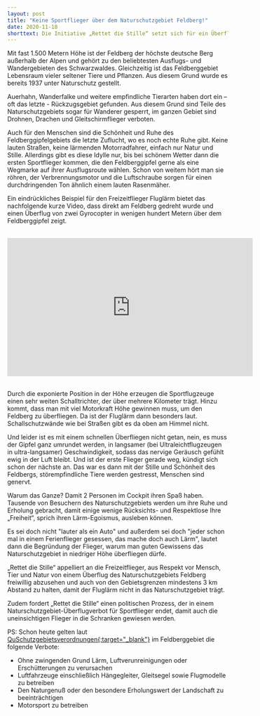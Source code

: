 ```yaml
---
layout: post
title: "Keine Sportflieger über dem Naturschutzgebiet Feldberg!"
date: 2020-11-18
shorttext: Die Initiative „Rettet die Stille“ setzt sich für ein Überflugverbot von Naturschutzgebieten durch Sportflugzeuge, Gyrocopter und Ultraleichtflugzeugen ein. Bis zu einer entsprechenden gesetzlichen Regelung appelliert „Rettet-die-Stille“ an die Sportflieger, aus Respekt und Rücksicht gegenüber Mensch, Tier und Natur von einem Überflug des Naturschutzgebiets Feldberg freiwillig abzusehen.
---
```


Mit fast 1.500 Metern Höhe ist der Feldberg der höchste deutsche Berg außerhalb der Alpen und gehört zu den beliebtesten Ausflugs- und Wandergebieten des Schwarzwaldes. Gleichzeitig ist das Feldberggebiet Lebensraum vieler seltener Tiere und Pflanzen. Aus diesem Grund wurde es bereits 1937 unter Naturschutz gestellt.

Auerhahn, Wanderfalke und weitere empfindliche Tierarten haben dort ein – oft das letzte - Rückzugsgebiet gefunden. Aus diesem Grund sind Teile des Naturschutzgebiets sogar für Wanderer gesperrt, im ganzen Gebiet sind Drohnen, Drachen und Gleitschirmflieger verboten.

Auch für den Menschen sind die Schönheit und Ruhe des Feldberggipfelgebiets die letzte Zuflucht, wo es noch echte Ruhe gibt. Keine lauten Straßen, keine lärmenden Motorradfahrer, einfach nur Natur und Stille. Allerdings gibt es diese Idylle nur, bis bei schönem Wetter dann die ersten Sportflieger kommen, die den Feldberggipfel gerne als eine Wegmarke auf ihrer Ausflugsroute wählen. Schon von weitem hört man sie röhren, der Verbrennungsmotor und die Luftschraube sorgen für einen durchdringenden Ton ähnlich einem lauten Rasenmäher.

Ein eindrückliches Beispiel für den Freizeitflieger Fluglärm bietet das nachfolgende kurze Video, dass direkt am Feldberg gedreht wurde und einen Überflug von zwei Gyrocopter in wenigen hundert Metern über dem Feldberggipfel zeigt.

<br />

<div class="iframe-container">
    <iframe width="560" height="315" src="https://www.youtube.com/embed/lhEJX0wcrcE" frameborder="0" allow="accelerometer; autoplay; encrypted-media; gyroscope; picture-in-picture" allowfullscreen></iframe>
</div> 

<br />

Durch die exponierte Position in der Höhe erzeugen die Sportflugzeuge einen sehr weiten Schalltrichter, der über mehrere Kilometer trägt. Hinzu kommt, dass man mit viel Motorkraft Höhe gewinnen muss, um den Feldberg zu überfliegen. Da ist der Fluglärm dann besonders laut. Schallschutzwände wie bei Straßen gibt es da oben am Himmel nicht. 

Und leider ist es mit einem schnellen Überfliegen nicht getan, nein, es muss der Gipfel ganz umrundet werden, in langsamer (bei Ultraleichtflugzeugen in ultra-langsamer) Geschwindigkeit, sodass das nervige Geräusch gefühlt ewig in der Luft bleibt. Und ist der erste Flieger gerade weg, kündigt sich schon der nächste an. Das war es dann mit der Stille und Schönheit des Feldbergs, störempfindliche Tiere werden gestresst, Menschen sind genervt.

Warum das Ganze? Damit 2 Personen im Cockpit ihren Spaß haben. Tausende von Besuchern des Naturschutzgebiets werden um ihre Ruhe und Erholung gebracht, damit einige wenige Rücksichts- und Respektlose Ihre „Freiheit“, sprich ihren Lärm-Egoismus, ausleben können. 

Es sei doch nicht "lauter als ein Auto" und außerdem sei doch "jeder schon mal in einem Ferienflieger gesessen, das mache doch auch Lärm", lautet dann die Begründung der Flieger, warum man guten Gewissens das Naturschutzgebiet in niedriger Höhe überfliegen dürfe.

„Rettet die Stille“ appelliert an die Freizeitflieger, aus Respekt vor Mensch, Tier und Natur von einem Überflug des Naturschutzgebiets Feldberg freiwillig abzusehen und auch von den Gebietsgrenzen mindestens 3 km Abstand zu halten, damit der Fluglärm nicht in das Naturschutzgebiet trägt. 

Zudem fordert „Rettet die Stille“ einen politischen Prozess, der in einem Naturschutzgebiet-Überflugverbot für Sportflieger endet, damit auch die uneinsichtigen Flieger in die Schranken gewiesen werden.

PS: Schon heute gelten laut <span style="text-decoration: underline;">[QuSchutzgebietsverordnungen](https://www2.lubw.baden-wuerttemberg.de/public/abt2/dokablage/oac_12/vo/3/3001.htm){:target="_blank"}</span> im Feldberggebiet die folgende Verbote:

* Ohne zwingenden Grund Lärm, Luftverunreinigungen oder Erschütterungen zu verursachen
* Luftfahrzeuge einschließlich Hängegleiter, Gleitsegel sowie Flugmodelle zu betreiben
* Den Naturgenuß oder den besondere Erholungswert der Landschaft zu beeinträchtigen
* Motorsport zu betreiben


 




